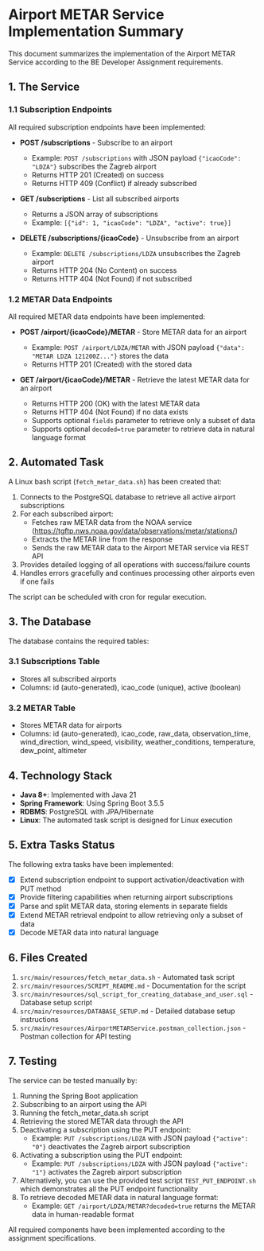 # Airport METAR Service Implementation Summary

This document summarizes the implementation of the Airport METAR Service according to the BE Developer Assignment requirements.

## 1. The Service

### 1.1 Subscription Endpoints

All required subscription endpoints have been implemented:

- **POST /subscriptions** - Subscribe to an airport
  - Example: `POST /subscriptions` with JSON payload `{"icaoCode": "LDZA"}` subscribes the Zagreb airport
  - Returns HTTP 201 (Created) on success
  - Returns HTTP 409 (Conflict) if already subscribed

- **GET /subscriptions** - List all subscribed airports
  - Returns a JSON array of subscriptions
  - Example: `[{"id": 1, "icaoCode": "LDZA", "active": true}]`

- **DELETE /subscriptions/{icaoCode}** - Unsubscribe from an airport
  - Example: `DELETE /subscriptions/LDZA` unsubscribes the Zagreb airport
  - Returns HTTP 204 (No Content) on success
  - Returns HTTP 404 (Not Found) if not subscribed

### 1.2 METAR Data Endpoints

All required METAR data endpoints have been implemented:

- **POST /airport/{icaoCode}/METAR** - Store METAR data for an airport
  - Example: `POST /airport/LDZA/METAR` with JSON payload `{"data": "METAR LDZA 121200Z..."}` stores the data
  - Returns HTTP 201 (Created) with the stored data

- **GET /airport/{icaoCode}/METAR** - Retrieve the latest METAR data for an airport
  - Returns HTTP 200 (OK) with the latest METAR data
  - Returns HTTP 404 (Not Found) if no data exists
  - Supports optional `fields` parameter to retrieve only a subset of data
  - Supports optional `decoded=true` parameter to retrieve data in natural language format

## 2. Automated Task

A Linux bash script (`fetch_metar_data.sh`) has been created that:

1. Connects to the PostgreSQL database to retrieve all active airport subscriptions
2. For each subscribed airport:
   - Fetches raw METAR data from the NOAA service (https://tgftp.nws.noaa.gov/data/observations/metar/stations/)
   - Extracts the METAR line from the response
   - Sends the raw METAR data to the Airport METAR service via REST API
3. Provides detailed logging of all operations with success/failure counts
4. Handles errors gracefully and continues processing other airports even if one fails

The script can be scheduled with cron for regular execution.

## 3. The Database

The database contains the required tables:

### 3.1 Subscriptions Table
- Stores all subscribed airports
- Columns: id (auto-generated), icao_code (unique), active (boolean)

### 3.2 METAR Table
- Stores METAR data for airports
- Columns: id (auto-generated), icao_code, raw_data, observation_time, wind_direction, wind_speed, visibility, weather_conditions, temperature, dew_point, altimeter

## 4. Technology Stack

- **Java 8+**: Implemented with Java 21
- **Spring Framework**: Using Spring Boot 3.5.5
- **RDBMS**: PostgreSQL with JPA/Hibernate
- **Linux**: The automated task script is designed for Linux execution

## 5. Extra Tasks Status

The following extra tasks have been implemented:

- [x] Extend subscription endpoint to support activation/deactivation with PUT method
- [x] Provide filtering capabilities when returning airport subscriptions
- [x] Parse and split METAR data, storing elements in separate fields
- [x] Extend METAR retrieval endpoint to allow retrieving only a subset of data
- [x] Decode METAR data into natural language

## 6. Files Created

1. `src/main/resources/fetch_metar_data.sh` - Automated task script
2. `src/main/resources/SCRIPT_README.md` - Documentation for the script
3. `src/main/resources/sql_script_for_creating_database_and_user.sql` - Database setup script
4. `src/main/resources/DATABASE_SETUP.md` - Detailed database setup instructions
5. `src/main/resources/AirportMETARService.postman_collection.json` - Postman collection for API testing

## 7. Testing

The service can be tested manually by:

1. Running the Spring Boot application
2. Subscribing to an airport using the API
3. Running the fetch_metar_data.sh script
4. Retrieving the stored METAR data through the API
5. Deactivating a subscription using the PUT endpoint:
   - Example: `PUT /subscriptions/LDZA` with JSON payload `{"active": "0"}` deactivates the Zagreb airport subscription
6. Activating a subscription using the PUT endpoint:
   - Example: `PUT /subscriptions/LDZA` with JSON payload `{"active": "1"}` activates the Zagreb airport subscription
7. Alternatively, you can use the provided test script `TEST_PUT_ENDPOINT.sh` which demonstrates all the PUT endpoint functionality
8. To retrieve decoded METAR data in natural language format:
   - Example: `GET /airport/LDZA/METAR?decoded=true` returns the METAR data in human-readable format

All required components have been implemented according to the assignment specifications.